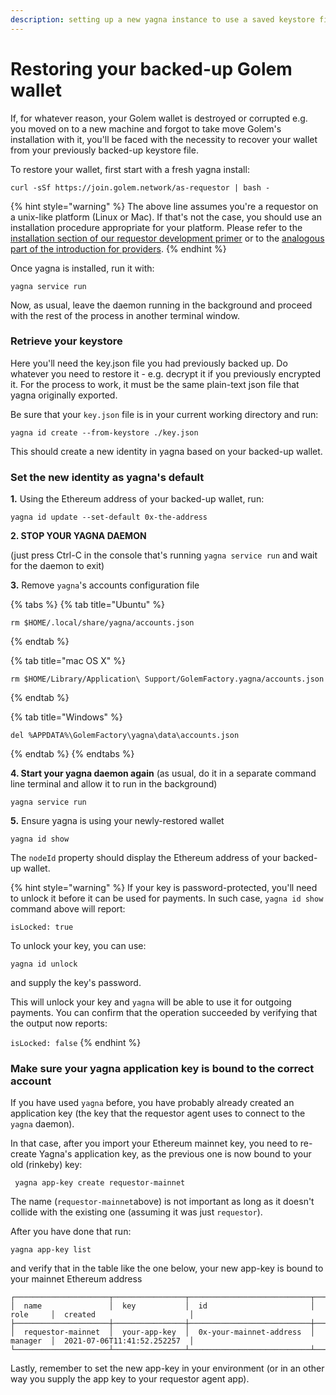 ```yaml
---
description: setting up a new yagna instance to use a saved keystore file.
---
```



# Restoring your backed-up Golem wallet

If, for whatever reason, your Golem wallet is destroyed or corrupted e.g. you moved on to a new machine and forgot to take move Golem's installation with it, you'll be faced with the necessity to recover your wallet from your previously backed-up keystore file.

To restore your wallet, first start with a fresh yagna install:

```text
curl -sSf https://join.golem.network/as-requestor | bash -
```

{% hint style="warning" %}
The above line assumes you're a requestor on a unix-like platform \(Linux or Mac\). If that's not the case, you should use an installation procedure appropriate for your platform. Please refer to the [installation section of our requestor development primer](../requestor-tutorials/flash-tutorial-of-requestor-development/#running-the-yagna-daemon) or to the [analogous part of the introduction for providers](../../provider-tutorials/provider-tutorial.md#installation).
{% endhint %}

Once yagna is installed, run it with:

```text
yagna service run
```

Now, as usual, leave the daemon running in the background and proceed with the rest of the process in another terminal window.

### Retrieve your keystore

Here you'll need the key.json file you had previously backed up. Do whatever you need to restore it - e.g. decrypt it if you previously encrypted it. For the process to work, it must be the same plain-text json file that yagna originally exported.

Be sure that your `key.json` file is in your current working directory and run:

```text
yagna id create --from-keystore ./key.json
```

This should create a new identity in yagna based on your backed-up wallet.

### Set the new identity as yagna's default

**1.** Using the Ethereum address of your backed-up wallet, run:

```text
yagna id update --set-default 0x-the-address
```

**2. STOP YOUR YAGNA DAEMON**

\(just press Ctrl-C in the console that's running `yagna service run` and wait for the daemon to exit\)

**3.** Remove `yagna`'s accounts configuration file

{% tabs %}
{% tab title="Ubuntu" %}
```text
rm $HOME/.local/share/yagna/accounts.json
```
{% endtab %}

{% tab title="mac OS X" %}
```text
rm $HOME/Library/Application\ Support/GolemFactory.yagna/accounts.json
```
{% endtab %}

{% tab title="Windows" %}
```text
del %APPDATA%\GolemFactory\yagna\data\accounts.json
```
{% endtab %}
{% endtabs %}

**4. Start your yagna daemon again** \(as usual, do it in a separate command line terminal and allow it to run in the background\)

```text
yagna service run
```

**5.** Ensure yagna is using your newly-restored wallet

```text
yagna id show
```

The `nodeId` property should display the Ethereum address of your backed-up wallet.

{% hint style="warning" %}
If your key is password-protected, you'll need to unlock it before it can be used for payments. In such case, `yagna id show` command above will report:

`isLocked: true`

To unlock your key, you can use:

```text
yagna id unlock
```

and supply the key's password.

This will unlock your key and `yagna` will be able to use it for outgoing payments. You can confirm that the operation succeeded by verifying that the output now reports:

`isLocked: false`
{% endhint %}

### Make sure your yagna application key is bound to the correct account

If you have used `yagna` before, you have probably already created an application key \(the key that the requestor agent uses to connect to the `yagna` daemon\).

In that case, after you import your Ethereum mainnet key, you need to re-create Yagna's application key, as the previous one is now bound to your old \(rinkeby\) key:

```text
 yagna app-key create requestor-mainnet
```

The name \(`requestor-mainnet`above\) is not important as long as it doesn't collide with the existing one \(assuming it was just `requestor`\).

After you have done that run:

```text
yagna app-key list
```

 and verify that in the table like the one below, your new app-key is bound to your mainnet Ethereum address

```text
┌─────────────────────┬────────────────┬───────────────────────────┬───────────┬──────────────────────────────┐
│  name               │  key           │  id                       │  role     │  created                     │
├─────────────────────┼────────────────┼───────────────────────────┼───────────┼──────────────────────────────┤
│  requestor-mainnet  │  your-app-key  │  0x-your-mainnet-address  │  manager  │  2021-07-06T11:41:52.252257  │
└─────────────────────┴────────────────┴───────────────────────────┴───────────┴──────────────────────────────┘
```

Lastly, remember to set the new app-key in your environment \(or in an other way you supply the app key to your requestor agent app\).

